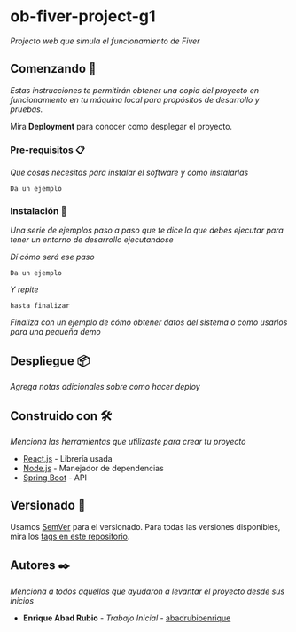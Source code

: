 # ob-fiver-project-g1

_Projecto web que simula el funcionamiento de Fiver_

## Comenzando 🚀

_Estas instrucciones te permitirán obtener una copia del proyecto en funcionamiento en tu máquina local para propósitos de desarrollo y pruebas._

Mira **Deployment** para conocer como desplegar el proyecto.


### Pre-requisitos 📋

_Que cosas necesitas para instalar el software y como instalarlas_

```
Da un ejemplo
```

### Instalación 🔧

_Una serie de ejemplos paso a paso que te dice lo que debes ejecutar para tener un entorno de desarrollo ejecutandose_

_Dí cómo será ese paso_

```
Da un ejemplo
```

_Y repite_

```
hasta finalizar
```

_Finaliza con un ejemplo de cómo obtener datos del sistema o como usarlos para una pequeña demo_

## Despliegue 📦

_Agrega notas adicionales sobre como hacer deploy_

## Construido con 🛠️

_Menciona las herramientas que utilizaste para crear tu proyecto_

* [React.js](https://reactjs.org) - Librería usada
* [Node.js](https://nodejs.org) - Manejador de dependencias
* [Spring Boot](https://spring.io/projects/spring-boot) - API

## Versionado 📌

Usamos [SemVer](http://semver.org/) para el versionado. Para todas las versiones disponibles, mira los [tags en este repositorio](https://github.com/tu/proyecto/tags).

## Autores ✒️

_Menciona a todos aquellos que ayudaron a levantar el proyecto desde sus inicios_

* **Enrique Abad Rubio** - *Trabajo Inicial* - [abadrubioenrique](https://github.com/abadrubioenrique)